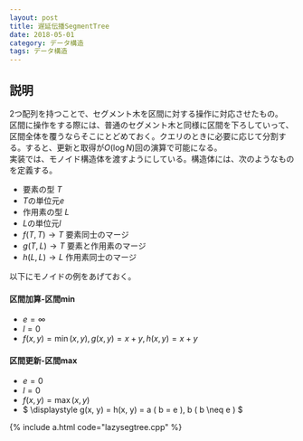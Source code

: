 ```yaml
---
layout: post
title: 遅延伝播SegmentTree
date: 2018-05-01
category: データ構造
tags: データ構造
---
```


## 説明
2つ配列を持つことで、セグメント木を区間に対する操作に対応させたもの。<br>
区間に操作をする際には、普通のセグメント木と同様に区間を下ろしていって、区間全体を覆うならそこにとどめておく。クエリのときに必要に応じて分割する。すると、更新と取得が$O(\log N)$回の演算で可能になる。<br>
実装では、モノイド構造体を渡すようにしている。構造体には、次のようなものを定義する。
- 要素の型 $T$
- $T$の単位元$e$
- 作用素の型 $L$
- $L$の単位元$l$
- $f(T, T) \rightarrow T$ 要素同士のマージ
- $g(T, L) \rightarrow T$ 要素と作用素のマージ
- $h(L, L) \rightarrow L$ 作用素同士のマージ

以下にモノイドの例をあげておく。
#### 区間加算-区間min
- $e = \infty$
- $l = 0$
- $f(x, y) = \min(x, y), g(x, y) = x + y, h(x, y) = x + y$

#### 区間更新-区間max
- $e = 0$
- $l = 0$
- $f(x, y) = \max(x, y)$
- $ \displaystyle g(x, y) = h(x, y) = a ( b = e ),  b ( b \neq e )
$


{% include a.html code="lazysegtree.cpp" %}